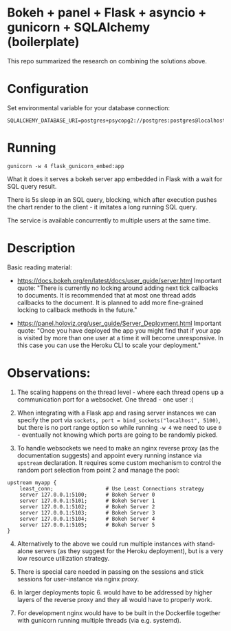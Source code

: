 # Bokeh + panel + Flask + asyncio + gunicorn + SQLAlchemy (boilerplate)

This repo summarized the research on combining the solutions above.

# Configuration

Set environmental variable for your database connection:

```
SQLALCHEMY_DATABASE_URI=postgres+psycopg2://postgres:postgres@localhost:5432/bokehfun
```

# Running

`gunicorn -w 4 flask_gunicorn_embed:app`

What it does it serves a bokeh server app embedded in Flask with a wait for SQL query result.

There is 5s sleep in an SQL query, blocking, which after execution pushes the chart render to the client - it imitates a long running SQL query.

The service is available concurrently to multiple users at the same time.

# Description

Basic reading material:

- https://docs.bokeh.org/en/latest/docs/user_guide/server.html
  Important quote: "There is currently no locking around adding next tick callbacks to documents. It is recommended that at most one thread adds callbacks to the document. It is planned to add more fine-grained locking to callback methods in the future."

- https://panel.holoviz.org/user_guide/Server_Deployment.html
  Important quote: "Once you have deployed the app you might find that if your app is visited by more than one user at a time it will become unresponsive. In this case you can use the Heroku CLI to scale your deployment."

# Observations:

1. The scaling happens on the thread level - where each thread opens up a communication port for a websocket. One thread - one user :(

2. When integrating with a Flask app and rasing server instances we can specify the port via `sockets, port = bind_sockets("localhost", 5100)`, but there is no port range option so while running `-w 4` we need to use `0` - eventually not knowing which ports are going to be randomly picked.

3. To handle websockets we need to make an nginx reverse proxy (as the documentation suggests) and appoint every running instance via `upstream` declaration. It requires some custom mechanism to control the random port selection from point 2 and manage the pool:

```
upstream myapp {
    least_conn;                 # Use Least Connections strategy
    server 127.0.0.1:5100;      # Bokeh Server 0
    server 127.0.0.1:5101;      # Bokeh Server 1
    server 127.0.0.1:5102;      # Bokeh Server 2
    server 127.0.0.1:5103;      # Bokeh Server 3
    server 127.0.0.1:5104;      # Bokeh Server 4
    server 127.0.0.1:5105;      # Bokeh Server 5
}
```

4. Alternatively to the above we could run multiple instances with stand-alone servers (as they suggest for the Heroku deployment), but is a very low resource utilization strategy.

5. There is special care needed in passing on the sessions and stick sessions for user-instance via nginx proxy.

6. In larger deployments topic 6. would have to be addressed by higher layers of the reverse proxy and they all would have to properly work.

7. For development nginx would have to be built in the Dockerfile together with gunicorn running multiple threads (via e.g. systemd).
